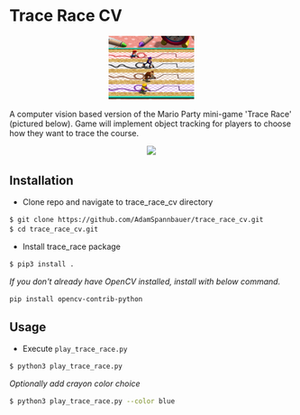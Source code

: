 # Trace Race CV

<p align='center'>
  <img src='readme/trace_race_mp.png' width=30%>
</p>

A computer vision based version of the Mario Party mini-game 'Trace Race' (pictured below).  Game will implement object tracking for players to choose how they want to trace the course.

<p align='center'>
  <img src='readme/trace_race_example.gif' width=50%>
</p>

## Installation

* Clone repo and navigate to trace_race_cv directory

```bash
$ git clone https://github.com/AdamSpannbauer/trace_race_cv.git
$ cd trace_race_cv.git
```

* Install trace_race package

```bash
$ pip3 install .
```

*If you don't already have OpenCV installed, install with below command.*

```bash
pip install opencv-contrib-python
```

## Usage

* Execute `play_trace_race.py`

```bash
$ python3 play_trace_race.py
```

*Optionally add crayon color choice*

```bash
$ python3 play_trace_race.py --color blue
```
